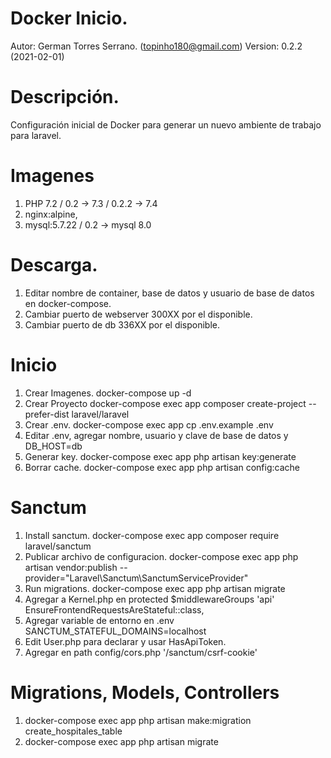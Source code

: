 # Docker Inicio.
Autor: German Torres Serrano. (topinho180@gmail.com)
Version: 0.2.2 (2021-02-01)

# Descripción.
Configuración inicial de Docker para generar un nuevo ambiente de trabajo para laravel.

# Imagenes
1. PHP 7.2 / 0.2 -> 7.3 / 0.2.2 -> 7.4
2. nginx:alpine,
3. mysql:5.7.22 / 0.2 -> mysql 8.0

# Descarga.

1. Editar nombre de container, base de datos y usuario de base de datos en docker-compose.
2. Cambiar puerto de webserver 300XX por el disponible.
3. Cambiar puerto de db 336XX por el disponible.

# Inicio
1. Crear Imagenes. docker-compose up -d
2. Crear Proyecto docker-compose exec app composer create-project --prefer-dist laravel/laravel
3. Crear .env. docker-compose exec app cp .env.example .env
3. Editar .env, agregar nombre, usuario y clave de base de datos y DB_HOST=db
4. Generar key. docker-compose exec app php artisan key:generate
5. Borrar cache. docker-compose exec app php artisan config:cache

# Sanctum
1. Install sanctum.
    docker-compose exec app composer require laravel/sanctum
2. Publicar archivo de configuracion.
    docker-compose exec app php artisan vendor:publish --provider="Laravel\Sanctum\SanctumServiceProvider" 
3. Run migrations. 
    docker-compose exec app php artisan migrate
4. Agregar a Kernel.php en protected $middlewareGroups 'api'
    EnsureFrontendRequestsAreStateful::class, 
5. Agregar variable de entorno en .env
    SANCTUM_STATEFUL_DOMAINS=localhost
6. Edit User.php para declarar y usar HasApiToken.
7. Agregar en path config/cors.php
    '/sanctum/csrf-cookie'

# Migrations, Models, Controllers
001. docker-compose exec app php artisan make:migration create_hospitales_table 
001. docker-compose exec app php artisan migrate
